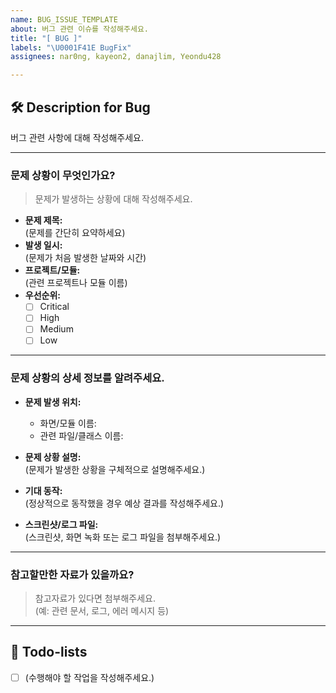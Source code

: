 ```yaml
---
name: BUG_ISSUE_TEMPLATE
about: 버그 관련 이슈를 작성해주세요.
title: "[ BUG ]"
labels: "\U0001F41E BugFix"
assignees: nar0ng, kayeon2, danajlim, Yeondu428

---
```


## 🛠️ Description for Bug
버그 관련 사항에 대해 작성해주세요.

---

### 문제 상황이 무엇인가요?
> 문제가 발생하는 상황에 대해 작성해주세요.
- **문제 제목:**  
  (문제를 간단히 요약하세요)
- **발생 일시:**  
  (문제가 처음 발생한 날짜와 시간)
- **프로젝트/모듈:**  
  (관련 프로젝트나 모듈 이름)
- **우선순위:**  
  - [ ] Critical
  - [ ] High
  - [ ] Medium
  - [ ] Low

---

### 문제 상황의 상세 정보를 알려주세요.
- **문제 발생 위치:**  
  - 화면/모듈 이름:  
  - 관련 파일/클래스 이름:  

- **문제 상황 설명:**  
  (문제가 발생한 상황을 구체적으로 설명해주세요.)  

- **기대 동작:**  
  (정상적으로 동작했을 경우 예상 결과를 작성해주세요.)

- **스크린샷/로그 파일:**  
  (스크린샷, 화면 녹화 또는 로그 파일을 첨부해주세요.)

---

### 참고할만한 자료가 있을까요?
> 참고자료가 있다면 첨부해주세요.  
(예: 관련 문서, 로그, 에러 메시지 등)

---

## 📝 Todo-lists
- [ ] (수행해야 할 작업을 작성해주세요.)
